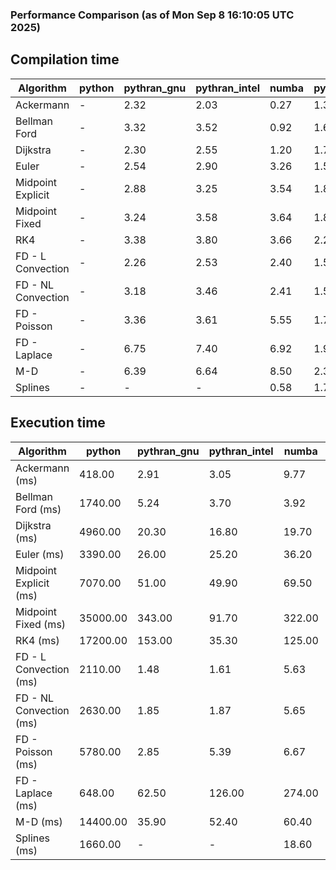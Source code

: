 ### Performance Comparison (as of Mon Sep  8 16:10:05 UTC 2025)
## Compilation time
Algorithm                 | python                    | pythran_gnu               | pythran_intel             | numba                     | pyccel_gnu_c              | pyccel_gnu_fortran        | pyccel_intel_c            | pyccel_intel_fortran     
------------------------- | ------------------------- | ------------------------- | ------------------------- | ------------------------- | ------------------------- | ------------------------- | ------------------------- | -------------------------
Ackermann                 | -                         | 2.32                      | 2.03                      | 0.27                      | 1.33                      | 1.35                      | 1.32                      | 1.38                     
Bellman Ford              | -                         | 3.32                      | 3.52                      | 0.92                      | 1.60                      | 1.49                      | 1.55                      | 1.54                     
Dijkstra                  | -                         | 2.30                      | 2.55                      | 1.20                      | 1.72                      | 1.59                      | 1.66                      | 1.67                     
Euler                     | -                         | 2.54                      | 2.90                      | 3.26                      | 1.56                      | 1.46                      | 1.55                      | 1.51                     
Midpoint Explicit         | -                         | 2.88                      | 3.25                      | 3.54                      | 1.80                      | 1.69                      | 1.76                      | 1.74                     
Midpoint Fixed            | -                         | 3.24                      | 3.58                      | 3.64                      | 1.88                      | 1.74                      | 1.81                      | 1.79                     
RK4                       | -                         | 3.38                      | 3.80                      | 3.66                      | 2.21                      | 2.14                      | 2.13                      | 2.17                     
FD - L Convection         | -                         | 2.26                      | 2.53                      | 2.40                      | 1.51                      | 1.43                      | 1.49                      | 1.47                     
FD - NL Convection        | -                         | 3.18                      | 3.46                      | 2.41                      | 1.53                      | 1.44                      | 1.50                      | 1.48                     
FD - Poisson              | -                         | 3.36                      | 3.61                      | 5.55                      | 1.70                      | 1.71                      | 1.63                      | 1.87                     
FD - Laplace              | -                         | 6.75                      | 7.40                      | 6.92                      | 1.92                      | 1.85                      | 1.81                      | 1.93                     
M-D                       | -                         | 6.39                      | 6.64                      | 8.50                      | 2.36                      | 2.46                      | 2.29                      | 2.60                     
Splines                   | -                         | -                         | -                         | 0.58                      | 1.77                      | 1.72                      | 1.73                      | 1.81                     

## Execution time
Algorithm                 | python                    | pythran_gnu               | pythran_intel             | numba                     | pyccel_gnu_c              | pyccel_gnu_fortran        | pyccel_intel_c            | pyccel_intel_fortran     
------------------------- | ------------------------- | ------------------------- | ------------------------- | ------------------------- | ------------------------- | ------------------------- | ------------------------- | -------------------------
Ackermann (ms)            | 418.00                    | 2.91                      | 3.05                      | 9.77                      | 1.23                      | 1.32                      | 4.05                      | 8.98                     
Bellman Ford (ms)         | 1740.00                   | 5.24                      | 3.70                      | 3.92                      | 4.03                      | 3.25                      | 5.18                      | 4.43                     
Dijkstra (ms)             | 4960.00                   | 20.30                     | 16.80                     | 19.70                     | 41.00                     | 18.60                     | 48.40                     | 22.10                    
Euler (ms)                | 3390.00                   | 26.00                     | 25.20                     | 36.20                     | 23.20                     | 10.60                     | 24.70                     | 15.90                    
Midpoint Explicit (ms)    | 7070.00                   | 51.00                     | 49.90                     | 69.50                     | 40.10                     | 18.70                     | 43.10                     | 15.80                    
Midpoint Fixed (ms)       | 35000.00                  | 343.00                    | 91.70                     | 322.00                    | 186.00                    | 74.50                     | 194.00                    | 51.00                    
RK4 (ms)                  | 17200.00                  | 153.00                    | 35.30                     | 125.00                    | 93.10                     | 32.10                     | 93.70                     | 28.90                    
FD - L Convection (ms)    | 2110.00                   | 1.48                      | 1.61                      | 5.63                      | 5.78                      | 1.51                      | 7.52                      | 1.38                     
FD - NL Convection (ms)   | 2630.00                   | 1.85                      | 1.87                      | 5.65                      | 5.09                      | 1.54                      | 10.20                     | 1.51                     
FD - Poisson (ms)         | 5780.00                   | 2.85                      | 5.39                      | 6.67                      | 9.91                      | 2.64                      | 18.30                     | 2.54                     
FD - Laplace (ms)         | 648.00                    | 62.50                     | 126.00                    | 274.00                    | 203.00                    | 55.90                     | 344.00                    | 55.40                    
M-D (ms)                  | 14400.00                  | 35.90                     | 52.40                     | 60.40                     | 106.00                    | 62.40                     | 91.50                     | 89.40                    
Splines (ms)              | 1660.00                   | -                         | -                         | 18.60                     | 14.00                     | 17.50                     | 15.20                     | 27.30                    
